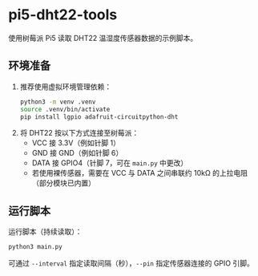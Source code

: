 # pi5-dht22-tools

使用树莓派 Pi5 读取 DHT22 温湿度传感器数据的示例脚本。

## 环境准备
1. 推荐使用虚拟环境管理依赖：
   ```bash
   python3 -m venv .venv
   source .venv/bin/activate
   pip install lgpio adafruit-circuitpython-dht
   ```
2. 将 DHT22 按以下方式连接至树莓派：
   - VCC 接 3.3V（例如针脚 1）
   - GND 接 GND（例如针脚 6）
   - DATA 接 GPIO4（针脚 7，可在 `main.py` 中更改）
   - 若使用裸传感器，需要在 VCC 与 DATA 之间串联约 10kΩ 的上拉电阻（部分模块已内置）

## 运行脚本
运行脚本（持续读取）：
```bash
python3 main.py
```

可通过 `--interval` 指定读取间隔（秒），`--pin` 指定传感器连接的 GPIO 引脚。

